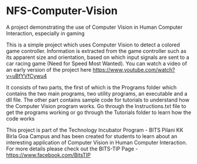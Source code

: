 NFS-Computer-Vision
===================

A project demonstrating the use of Computer Vision in Human Computer Interaction, especially in gaming

This is a simple project which uses Computer Vision to detect a colored game controller. Information is extracted from the game controller such as its apparent size and orientation, based on which input signals are sent to a car racing game (Need for Speed Most Wanted). You can watch a video of an early version of the project here https://www.youtube.com/watch?v=uBfYVfCywu4

It consists of two parts, the first of which is the Programs folder which contains the two main programs, two utility programs, an executable and a dll file. The other part contains sample code for tutorials to understand how the Computer Vision program works. Go through the Instructions.txt file to get the programs working or go through the Tutorials folder to learn how the code works

This project is part of the Technology Incubator Program - BITS Pilani KK Birla Goa Campus and has been created for students to learn about an interesting application of Computer Vision in Human Computer Interaction. For more details please check out the BITS-TIP Page - https://www.facebook.com/BitsTIP
